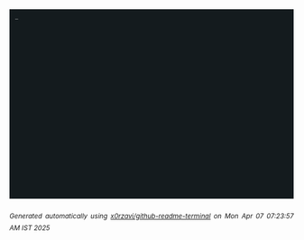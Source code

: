 <div align="justify">
<picture>
    <source media="(prefers-color-scheme: dark)" srcset="./output.gif">
    <source media="(prefers-color-scheme: light)" srcset="./output.gif">
    <img alt="GIFOS" src="output.gif">
</picture>

<sub><i>Generated automatically using [x0rzavi/github-readme-terminal](https://github.com/x0rzavi/github-readme-terminal) on Mon Apr 07 07:23:57 AM IST 2025</i></sub>

<!-- <details>
<summary>More details</summary>

</details> -->
</div>

<!-- Image deletion URL: NONE -->